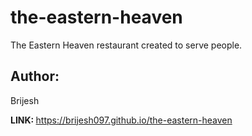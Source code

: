 # the-eastern-heaven

The Eastern Heaven restaurant created to serve people.



## Author:
Brijesh

<strong>LINK: </strong>https://brijesh097.github.io/the-eastern-heaven
